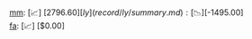 [mm](record/mm/summary.md): [📈] [$2796.60]  
[ly](record/ly/summary.md): [📉] [$-1495.00]  
[fa](record/fa/summary.md): [📈] [$0.00]  
